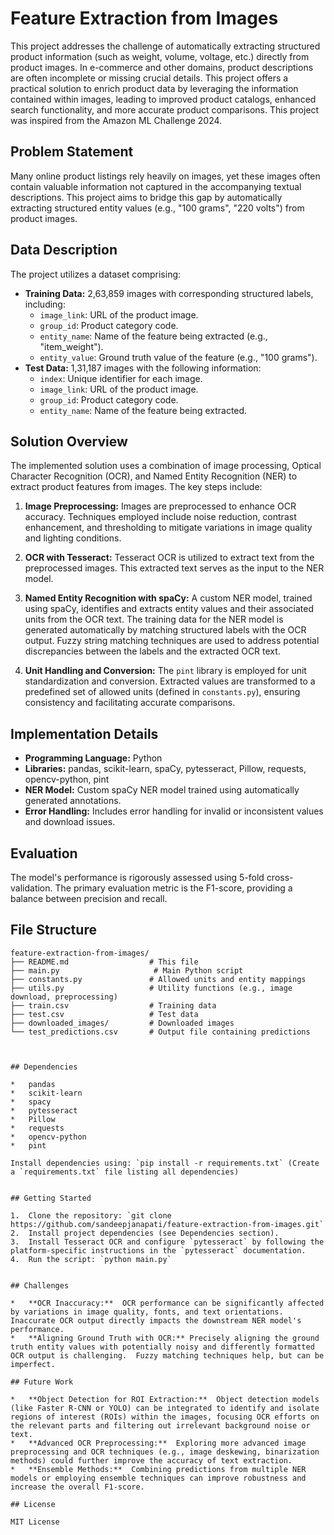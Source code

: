# Feature Extraction from Images

This project addresses the challenge of automatically extracting structured product information (such as weight, volume, voltage, etc.) directly from product images. In e-commerce and other domains, product descriptions are often incomplete or missing crucial details. This project offers a practical solution to enrich product data by leveraging the information contained within images, leading to improved product catalogs, enhanced search functionality, and more accurate product comparisons. This project was inspired from the Amazon ML Challenge 2024.


## Problem Statement

Many online product listings rely heavily on images, yet these images often contain valuable information not captured in the accompanying textual descriptions.  This project aims to bridge this gap by automatically extracting structured entity values (e.g., "100 grams", "220 volts") from product images.

## Data Description

The project utilizes a dataset comprising:

*   **Training Data:** 2,63,859 images with corresponding structured labels, including:
    *   `image_link`: URL of the product image.
    *   `group_id`: Product category code.
    *   `entity_name`: Name of the feature being extracted (e.g., "item_weight").
    *   `entity_value`:  Ground truth value of the feature (e.g., "100 grams").
*   **Test Data:** 1,31,187 images with the following information:
    *   `index`: Unique identifier for each image.
    *   `image_link`: URL of the product image.
    *   `group_id`: Product category code.
    *   `entity_name`:  Name of the feature being extracted.


## Solution Overview

The implemented solution uses a combination of image processing, Optical Character Recognition (OCR), and Named Entity Recognition (NER) to extract product features from images. The key steps include:

1.  **Image Preprocessing:** Images are preprocessed to enhance OCR accuracy. Techniques employed include noise reduction, contrast enhancement, and thresholding to mitigate variations in image quality and lighting conditions.

2.  **OCR with Tesseract:** Tesseract OCR is utilized to extract text from the preprocessed images. This extracted text serves as the input to the NER model.

3.  **Named Entity Recognition with spaCy:** A custom NER model, trained using spaCy, identifies and extracts entity values and their associated units from the OCR text. The training data for the NER model is generated automatically by matching structured labels with the OCR output.  Fuzzy string matching techniques are used to address potential discrepancies between the labels and the extracted OCR text.

4.  **Unit Handling and Conversion:** The `pint` library is employed for unit standardization and conversion. Extracted values are transformed to a predefined set of allowed units (defined in `constants.py`), ensuring consistency and facilitating accurate comparisons.

## Implementation Details

*   **Programming Language:** Python
*   **Libraries:** pandas, scikit-learn, spaCy, pytesseract, Pillow, requests, opencv-python, pint
*   **NER Model:** Custom spaCy NER model trained using automatically generated annotations.
*   **Error Handling:** Includes error handling for invalid or inconsistent values and download issues.

## Evaluation

The model's performance is rigorously assessed using 5-fold cross-validation. The primary evaluation metric is the F1-score, providing a balance between precision and recall.


## File Structure

```text
feature-extraction-from-images/
├── README.md                  # This file
├── main.py                     # Main Python script
├── constants.py               # Allowed units and entity mappings
├── utils.py                   # Utility functions (e.g., image download, preprocessing)
├── train.csv                  # Training data
├── test.csv                   # Test data
├── downloaded_images/         # Downloaded images
└── test_predictions.csv       # Output file containing predictions



## Dependencies

*   pandas
*   scikit-learn
*   spacy
*   pytesseract
*   Pillow
*   requests
*   opencv-python
*   pint

Install dependencies using: `pip install -r requirements.txt` (Create a `requirements.txt` file listing all dependencies)


## Getting Started

1.  Clone the repository: `git clone https://github.com/sandeepjanapati/feature-extraction-from-images.git`
2.  Install project dependencies (see Dependencies section).
3.  Install Tesseract OCR and configure `pytesseract` by following the platform-specific instructions in the `pytesseract` documentation.
4.  Run the script: `python main.py`


## Challenges

*   **OCR Inaccuracy:**  OCR performance can be significantly affected by variations in image quality, fonts, and text orientations. Inaccurate OCR output directly impacts the downstream NER model's performance.
*   **Aligning Ground Truth with OCR:** Precisely aligning the ground truth entity values with potentially noisy and differently formatted OCR output is challenging.  Fuzzy matching techniques help, but can be imperfect.

## Future Work

*   **Object Detection for ROI Extraction:**  Object detection models (like Faster R-CNN or YOLO) can be integrated to identify and isolate regions of interest (ROIs) within the images, focusing OCR efforts on the relevant parts and filtering out irrelevant background noise or text.
*   **Advanced OCR Preprocessing:**  Exploring more advanced image preprocessing and OCR techniques (e.g., image deskewing, binarization methods) could further improve the accuracy of text extraction.
*   **Ensemble Methods:**  Combining predictions from multiple NER models or employing ensemble techniques can improve robustness and increase the overall F1-score.

## License

MIT License